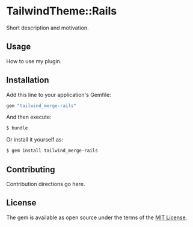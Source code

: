 # TailwindTheme::Rails
Short description and motivation.

## Usage
How to use my plugin.

## Installation
Add this line to your application's Gemfile:

```ruby
gem "tailwind_merge-rails"
```

And then execute:
```bash
$ bundle
```

Or install it yourself as:
```bash
$ gem install tailwind_merge-rails
```

## Contributing
Contribution directions go here.

## License
The gem is available as open source under the terms of the [MIT License](https://opensource.org/licenses/MIT).

